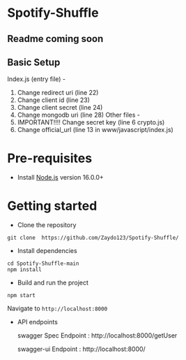# Spotify-Shuffle

## Readme coming soon


## Basic Setup 
Index.js (entry file) -
 1. Change redirect uri (line 22)
 2. Change client id (line 23)
 3. Change client secret (line 24)
 4. Change mongodb uri (line 28)
Other files - 
 5. IMPORTANT!!!! Change secret key (line 6 crypto.js)
 6. Change official_url (line 13 in www/javascript/index.js)
 
 
# Pre-requisites
- Install [Node.js](https://nodejs.org/en/) version 16.0.0+


# Getting started
- Clone the repository
```
git clone  https://github.com/Zaydo123/Spotify-Shuffle/
```
- Install dependencies
```
cd Spotify-Shuffle-main
npm install
```
- Build and run the project
```
npm start
```
  Navigate to `http://localhost:8000`

- API endpoints
 
  swagger Spec Endpoint : http://localhost:8000/getUser 
 
  swagger-ui  Endpoint : http://localhost:8000/

